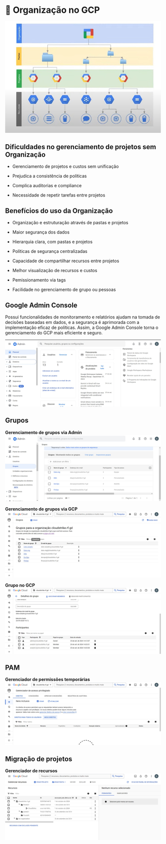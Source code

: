 # 🏢 Organização no GCP

![Estruturação do GCP](../img/img1.jpeg)

## Dificuldades no gerenciamento de projetos sem Organização

* Gerenciamento de projetos e custos sem unificação

* Prejudica a consistência de políticas

* Complica auditorias e compliance

* Necessidade de repetir tarefas entre projetos


## Benefícios do uso da Organização

* Organização e estruturação através de pastas e projetos

* Maior segurança dos dados

* Hierarquia clara, com pastas e projetos

* Políticas de segurança centralizadas

* Capacidade de compartilhar recursos entre projetos

* Melhor visualização de recursos e custos

* Pemissionamento via tags

* Facilidade no gerenciamento de grupo ou pessoas

## Google Admin Console

Possui funcionalidades de monitoramento e relatórios ajudam na tomada de decisões baseadas em dados, e a segurança é aprimorada com a implementação eficaz de políticas. Assim, a Google Admin Console torna o gerenciamento do GCP mais eficiente e seguro.

![Console Admin](../img/img6.jpeg)

## Grupos

**Gerenciamento de grupos via Admin**
![Grupos via Amin](../img/img7.jpeg)

**Gerenciamento de grupos via GCP**
![Grupos via GCP](../img/img8.jpeg)

**Grupo no GCP**
![Dentro do grupo no GCP](../img/img9.jpeg)

## PAM

**Gerenciador de permissões temporárias**
![Gerenciador PAM](../img/img10.jpeg)

## Migração de projetos

**Gerenciador de recursos**
![Gerenciador de recursos](../img/img11.jpeg)

